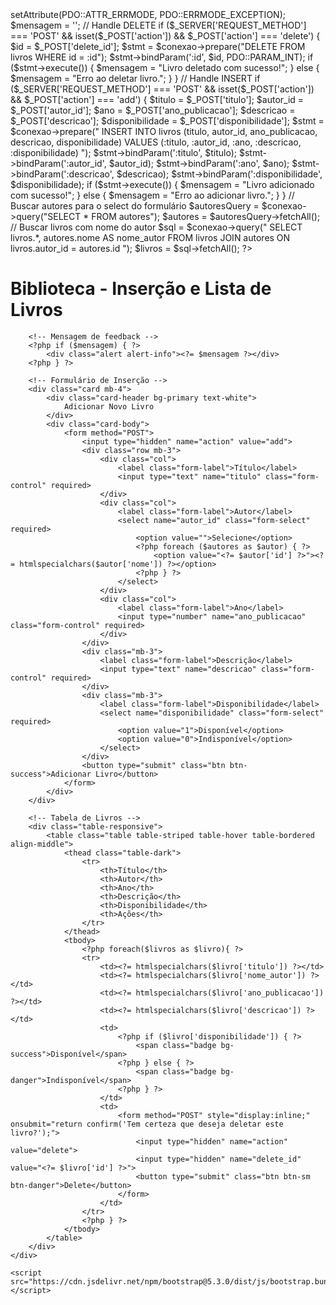 <?php
$conexao = new PDO(
    "mysql:dbname=biblioteca;host=localhost", "root", "ceub123456"
);
$conexao->setAttribute(PDO::ATTR_ERRMODE, PDO::ERRMODE_EXCEPTION);

$mensagem = '';

// Handle DELETE
if ($_SERVER['REQUEST_METHOD'] === 'POST' && isset($_POST['action']) && $_POST['action'] === 'delete') {
    $id = $_POST['delete_id'];
    $stmt = $conexao->prepare("DELETE FROM livros WHERE id = :id");
    $stmt->bindParam(':id', $id, PDO::PARAM_INT);
    if ($stmt->execute()) {
        $mensagem = "Livro deletado com sucesso!";
    } else {
        $mensagem = "Erro ao deletar livro.";
    }
}

// Handle INSERT
if ($_SERVER['REQUEST_METHOD'] === 'POST' && isset($_POST['action']) && $_POST['action'] === 'add') {
    $titulo = $_POST['titulo'];
    $autor_id = $_POST['autor_id'];
    $ano = $_POST['ano_publicacao'];
    $descricao = $_POST['descricao'];
    $disponibilidade = $_POST['disponibilidade'];

    $stmt = $conexao->prepare("
        INSERT INTO livros (titulo, autor_id, ano_publicacao, descricao, disponibilidade) 
        VALUES (:titulo, :autor_id, :ano, :descricao, :disponibilidade)
    ");
    $stmt->bindParam(':titulo', $titulo);
    $stmt->bindParam(':autor_id', $autor_id);
    $stmt->bindParam(':ano', $ano);
    $stmt->bindParam(':descricao', $descricao);
    $stmt->bindParam(':disponibilidade', $disponibilidade);

    if ($stmt->execute()) {
        $mensagem = "Livro adicionado com sucesso!";
    } else {
        $mensagem = "Erro ao adicionar livro.";
    }
}

// Buscar autores para o select do formulário
$autoresQuery = $conexao->query("SELECT * FROM autores");
$autores = $autoresQuery->fetchAll();

// Buscar livros com nome do autor
$sql = $conexao->query("
    SELECT livros.*, autores.nome AS nome_autor 
    FROM livros 
    JOIN autores ON livros.autor_id = autores.id
");
$livros = $sql->fetchAll();
?>
<!DOCTYPE html>
<html lang="pt-br">
<head>
    <meta charset="UTF-8">
    <meta name="viewport" content="width=device-width, initial-scale=1.0">
    <title>Biblioteca</title>
    <link href="https://cdn.jsdelivr.net/npm/bootstrap@5.3.0/dist/css/bootstrap.min.css" rel="stylesheet">
</head>
<body class="bg-light">
    <div class="container mt-5">
        <h1 class="mb-4 text-center">Biblioteca - Inserção e Lista de Livros</h1>

        <!-- Mensagem de feedback -->
        <?php if ($mensagem) { ?>
            <div class="alert alert-info"><?= $mensagem ?></div>
        <?php } ?>

        <!-- Formulário de Inserção -->
        <div class="card mb-4">
            <div class="card-header bg-primary text-white">
                Adicionar Novo Livro
            </div>
            <div class="card-body">
                <form method="POST">
                    <input type="hidden" name="action" value="add">
                    <div class="row mb-3">
                        <div class="col">
                            <label class="form-label">Título</label>
                            <input type="text" name="titulo" class="form-control" required>
                        </div>
                        <div class="col">
                            <label class="form-label">Autor</label>
                            <select name="autor_id" class="form-select" required>
                                <option value="">Selecione</option>
                                <?php foreach ($autores as $autor) { ?>
                                    <option value="<?= $autor['id'] ?>"><?= htmlspecialchars($autor['nome']) ?></option>
                                <?php } ?>
                            </select>
                        </div>
                        <div class="col">
                            <label class="form-label">Ano</label>
                            <input type="number" name="ano_publicacao" class="form-control" required>
                        </div>
                    </div>
                    <div class="mb-3">
                        <label class="form-label">Descrição</label>
                        <input type="text" name="descricao" class="form-control" required>
                    </div>
                    <div class="mb-3">
                        <label class="form-label">Disponibilidade</label>
                        <select name="disponibilidade" class="form-select" required>
                            <option value="1">Disponível</option>
                            <option value="0">Indisponível</option>
                        </select>
                    </div>
                    <button type="submit" class="btn btn-success">Adicionar Livro</button>
                </form>
            </div>
        </div>

        <!-- Tabela de Livros -->
        <div class="table-responsive">
            <table class="table table-striped table-hover table-bordered align-middle">
                <thead class="table-dark">
                    <tr>
                        <th>Título</th>
                        <th>Autor</th>
                        <th>Ano</th>
                        <th>Descrição</th>
                        <th>Disponibilidade</th>
                        <th>Ações</th>
                    </tr>
                </thead>
                <tbody>
                    <?php foreach($livros as $livro){ ?>
                    <tr>
                        <td><?= htmlspecialchars($livro['titulo']) ?></td>
                        <td><?= htmlspecialchars($livro['nome_autor']) ?></td>
                        <td><?= htmlspecialchars($livro['ano_publicacao']) ?></td>
                        <td><?= htmlspecialchars($livro['descricao']) ?></td>
                        <td>
                            <?php if ($livro['disponibilidade']) { ?>
                                <span class="badge bg-success">Disponível</span>
                            <?php } else { ?>
                                <span class="badge bg-danger">Indisponível</span>
                            <?php } ?>
                        </td>
                        <td>
                            <form method="POST" style="display:inline;" onsubmit="return confirm('Tem certeza que deseja deletar este livro?');">
                                <input type="hidden" name="action" value="delete">
                                <input type="hidden" name="delete_id" value="<?= $livro['id'] ?>">
                                <button type="submit" class="btn btn-sm btn-danger">Delete</button>
                            </form>
                        </td>
                    </tr>
                    <?php } ?>
                </tbody>
            </table>
        </div>
    </div>

    <script src="https://cdn.jsdelivr.net/npm/bootstrap@5.3.0/dist/js/bootstrap.bundle.min.js"></script>
</body>
</html>
